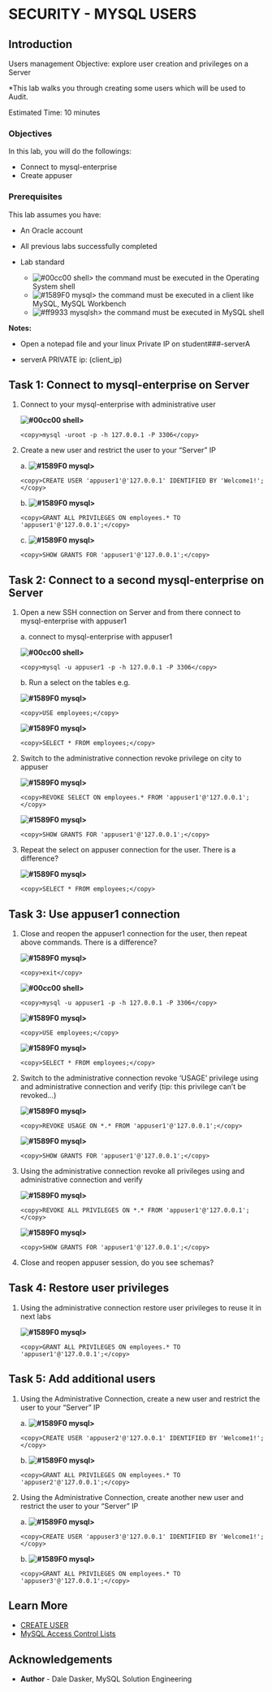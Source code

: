 # SECURITY - MYSQL USERS

## Introduction

Users management
Objective: explore user creation and privileges on a Server 


*This lab walks you through creating some users which will be used to Audit.

Estimated Time: 10 minutes


### Objectives

In this lab, you will  do the followings:
- Connect to mysql-enterprise
- Create appuser 

### Prerequisites

This lab assumes you have:
* An Oracle account
* All previous labs successfully completed

* Lab standard  
    - ![#00cc00](https://via.placeholder.com/15/00cc00/000000?text=+) shell> the command must be executed in the Operating System shell
    - ![#1589F0](https://via.placeholder.com/15/1589F0/000000?text=+) mysql> the command must be executed in a client like MySQL, MySQL Workbench
    - ![#ff9933](https://via.placeholder.com/15/ff9933/000000?text=+) mysqlsh> the command must be executed in MySQL shell
    
**Notes:**
- Open a notepad file and  your linux Private IP on student###-serverA 

- serverA  PRIVATE ip: (client_ip)

## Task 1: Connect to mysql-enterprise on Server

1. Connect to your mysql-enterprise with administrative user

   **![#00cc00](https://via.placeholder.com/15/00cc00/000000?text=+) shell>** 

    ```
    <copy>mysql -uroot -p -h 127.0.0.1 -P 3306</copy>
    ```

2. Create a new user and restrict the user to your “Server” IP

	a. **![#1589F0](https://via.placeholder.com/15/1589F0/000000?text=+) mysql>** 

    ```
    <copy>CREATE USER 'appuser1'@'127.0.0.1' IDENTIFIED BY 'Welcome1!';</copy>
    ```

	b. **![#1589F0](https://via.placeholder.com/15/1589F0/000000?text=+) mysql>** 

    ```
    <copy>GRANT ALL PRIVILEGES ON employees.* TO 'appuser1'@'127.0.0.1';</copy>
    ```

	c. **![#1589F0](https://via.placeholder.com/15/1589F0/000000?text=+) mysql>** 

    ```
    <copy>SHOW GRANTS FOR 'appuser1'@'127.0.0.1';</copy>
    ```
## Task 2: Connect to a second mysql-enterprise on Server
1. Open a new SSH connection on Server and from there connect to mysql-enterprise with appuser1

	a. connect to mysql-enterprise with appuser1
    
   **![#00cc00](https://via.placeholder.com/15/00cc00/000000?text=+) shell>** 

    ```
    <copy>mysql -u appuser1 -p -h 127.0.0.1 -P 3306</copy>
    ```
	b. Run a select on the tables e.g.

    **![#1589F0](https://via.placeholder.com/15/1589F0/000000?text=+) mysql>** 

    ```
    <copy>USE employees;</copy>
    ```

    **![#1589F0](https://via.placeholder.com/15/1589F0/000000?text=+) mysql>** 

    ```
    <copy>SELECT * FROM employees;</copy>
    ```

2. Switch to the administrative connection revoke privilege on city to appuser

    **![#1589F0](https://via.placeholder.com/15/1589F0/000000?text=+) mysql>** 

    ```
    <copy>REVOKE SELECT ON employees.* FROM 'appuser1'@'127.0.0.1';</copy>
    ```

    **![#1589F0](https://via.placeholder.com/15/1589F0/000000?text=+) mysql>** 

    ```
    <copy>SHOW GRANTS FOR 'appuser1'@'127.0.0.1';</copy>
    ```
3. Repeat the select on appuser connection for the user. There is a difference?

    **![#1589F0](https://via.placeholder.com/15/1589F0/000000?text=+) mysql>** 

    ```
    <copy>SELECT * FROM employees;</copy>
    ```

## Task 3: Use appuser1 connection
1.	Close and reopen the appuser1 connection for the user, then repeat above commands. There is a difference? 

    **![#1589F0](https://via.placeholder.com/15/1589F0/000000?text=+) mysql>** 

    ```
    <copy>exit</copy>
    ```

	**![#00cc00](https://via.placeholder.com/15/00cc00/000000?text=+) shell>** 

    ```
    <copy>mysql -u appuser1 -p -h 127.0.0.1 -P 3306</copy>
    ```
	**![#1589F0](https://via.placeholder.com/15/1589F0/000000?text=+) mysql>** 

    ```
    <copy>USE employees;</copy>
    ```
    **![#1589F0](https://via.placeholder.com/15/1589F0/000000?text=+) mysql>** 
    ```
    <copy>SELECT * FROM employees;</copy>
    ```
2.	Switch to the administrative connection revoke ‘USAGE’ privilege using and administrative connection and verify (tip: this privilege can’t be revoked…)

	**![#1589F0](https://via.placeholder.com/15/1589F0/000000?text=+) mysql>**
	```
	<copy>REVOKE USAGE ON *.* FROM 'appuser1'@'127.0.0.1';</copy>
	```
	**![#1589F0](https://via.placeholder.com/15/1589F0/000000?text=+) mysql>**
	```
	<copy>SHOW GRANTS FOR 'appuser1'@'127.0.0.1';</copy>
	```

3.	Using the administrative connection revoke all privileges using and administrative connection and verify

	**![#1589F0](https://via.placeholder.com/15/1589F0/000000?text=+) mysql>**
	```
    <copy>REVOKE ALL PRIVILEGES ON *.* FROM 'appuser1'@'127.0.0.1';</copy>
    ```
	**![#1589F0](https://via.placeholder.com/15/1589F0/000000?text=+) mysql>**
	```
    <copy>SHOW GRANTS FOR 'appuser1'@'127.0.0.1';</copy>
    ```   
4.	Close and reopen appuser session, do you see schemas?

## Task 4: Restore user privileges
1.	Using the administrative connection restore user privileges to reuse it in next labs

	**![#1589F0](https://via.placeholder.com/15/1589F0/000000?text=+) mysql>**
    ```
    <copy>GRANT ALL PRIVILEGES ON employees.* TO 'appuser1'@'127.0.0.1';</copy>
    ```

## Task 5: Add additional users

1. Using the Administrative Connection, create a new user and restrict the user to your “Server” IP

	a. **![#1589F0](https://via.placeholder.com/15/1589F0/000000?text=+) mysql>** 

    ```
    <copy>CREATE USER 'appuser2'@'127.0.0.1' IDENTIFIED BY 'Welcome1!';</copy>
    ```

	b. **![#1589F0](https://via.placeholder.com/15/1589F0/000000?text=+) mysql>** 

    ```
    <copy>GRANT ALL PRIVILEGES ON employees.* TO 'appuser2'@'127.0.0.1';</copy>
    ```

2. Using the Administrative Connection, create another new user and restrict the user to your “Server” IP

    a. **![#1589F0](https://via.placeholder.com/15/1589F0/000000?text=+) mysql>** 

    ```
    <copy>CREATE USER 'appuser3'@'127.0.0.1' IDENTIFIED BY 'Welcome1!';</copy>
    ```

	b. **![#1589F0](https://via.placeholder.com/15/1589F0/000000?text=+) mysql>** 

    ```
    <copy>GRANT ALL PRIVILEGES ON employees.* TO 'appuser3'@'127.0.0.1';</copy>
    ```


## Learn More

* [CREATE USER](https://dev.mysql.com/doc/refman/8.0/en/create-user.html)
* [MySQL Access Control Lists](https://dev.mysql.com/doc/refman/8.0/en/access-control.html)

## Acknowledgements
* **Author** - Dale Dasker, MySQL Solution Engineering


